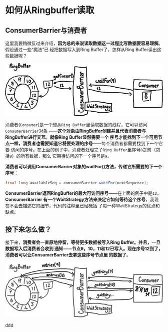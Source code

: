 如何从Ringbuffer读取
================================================================================
## ConsumerBarrier与消费者
这里我要稍微反过来介绍，**因为总的来说读取数据这一过程比写数据要容易理解**。假设通过一些“魔法”已
经把数据写入到Ring Buffer了，怎样从Ring Buffer读出这些数据呢？

![RingBuffer消费1](img/5.png)

消费者(`Consumer`)是一个想从`Ring Buffer`里读取数据的线程，它可以访问`ConsumerBarrier`对象
——**这个对象由RingBuffer创建并且代表消费者与RingBuffer进行交互。就像Ring Buffer显然需要一个
序号才能找到下一个可用节点一样，消费者也需要知道它将要处理的序号**——每个消费者都需要找到下一个它要
访问的序号。在上面的例子中，消费者处理完了`Ring Buffer`里序号`8`之前（包括`8`）的所有数据，那么
它期待访问的下一个序号是`9`。

**消费者可以调用ConsumerBarrier对象的waitFor()方法，传递它所需要的下一个序号**：
```java
final long availableSeq = consumerBarrier.waitFor(nextSequence);
```
**ConsumerBarrier返回RingBuffer的最大可访问序号**——在上面的例子中是`12`。**ConsumerBarrier
有一个WaitStrategy方法来决定它如何等待这个序号**，我现在不会去描述它的细节，代码的注释里已经概括
了每一种WaitStrategy的优点和缺点。

## 接下来怎么做？
接下来，**消费者会一直原地停留，等待更多数据被写入Ring Buffer。并且，一旦数据写入后消费者会收到
通知——节点9，10，11和12已写入。现在序号12到了，消费者可以让ConsumerBarrier去拿这些序号节点里
的数据了**。

![RingBuffer消费2](img/6.png)









































ddd
